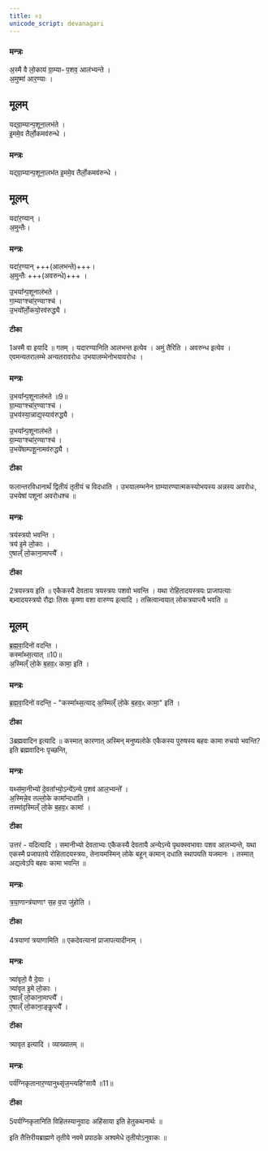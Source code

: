 ```yaml
---
title: ०३
unicode_script: devanagari
---
```



### मन्त्रः
अ॒स्मै वै लो॒काय॑ ग्रा॒म्याᳶ प॒शव॒ आल॑भ्यन्ते ।  
अ॒मुष्मा॑ आर॒ण्याः ।  
## मूलम् 

यद्ग्रा॒म्यान्प॒शूना॒लभ॑ते ।  
इ॒ममे॒व तैर्लो॒कमव॑रुन्धे ।  
### मन्त्रः
यद्ग्रा॒म्यान्प॒शूना॒लभ॑त इ॒ममे॒व तैर्लो॒कमव॑रुन्धे ।  

## मूलम् 
यदा॑र॒ण्यान् ।  
अ॒मुन्तैः।  
### मन्त्रः
यदा॑र॒ण्यान् +++(आलभन्ते)+++।  
अ॒मुन्तैः +++(अवरुन्धे)+++ ।  

उ॒भया᳚न्प॒शूनाल॑भते ।  
गा॒म्याꣳश्चा॑र॒ण्याꣳश्च॑ ।  
उ॒भयो᳚र्लो॒कयो॒रव॑रुद्ध्यै ।  

#### टीका

1अस्मै वा इयादि ॥ गतम् । यदारण्यानिति आलभन्त इत्येव । अमुं तैरिति । अवरुन्ध इत्येव । एवमन्यतरालम्भे अन्यतरावरोधः उभयालम्भेनोभयावरोधः ।  
### मन्त्रः
उ॒भया᳚न्प॒शूनाल॑भते ॥9॥  
ग्रा॒म्याꣳश्चा॑र॒ण्याꣳश्च॑ ।  
उ॒भय॑स्या॒न्नाद्य॒स्याव॑रुद्ध्यै ।  

उ॒भया᳚न्प॒शूनाल॑भते ।  
ग्रा॒म्याꣳश्चा॑र॒ण्याꣳश्च॑ ।  
उ॒भये॑षाम्पशू॒नामव॑रुद्ध्यै ।  

#### टीका
फलान्तरविधानार्थं द्वितीयं तृतीयं च विदधाति । उभयालम्भनेन ग्राम्यारण्यात्मकस्योभयस्य अन्नस्य अवरोधः, उभयेषां पशूनां अवरोधश्च ॥


### मन्त्रः
त्रय॑स्त्रयो भवन्ति ।  
त्रय॑ इ॒मे लो॒काः ।  
ए॒षाल्ँ लो॒काना॒माप्त्यै᳚ ।  
#### टीका

2त्रयस्त्रय इति ॥ एकैकस्यै देवताय त्रयस्त्रयः पशवो भवन्ति । यथा रोहितादयस्त्रयः प्राजापत्याः बभ्र्वादयस्त्रयो रौद्राः तिस्रः कृष्णा वशा वारुण्य इत्यादि । तत्त्रित्वान्वयात् लोकत्रयाप्त्यै भवति ॥

## मूलम् 
ब्र॒ह्म॒वा॒दिनो॑ वदन्ति ।  
कस्मा᳚थ्स॒त्यात् ॥10॥  
अ॒स्मिल्ँ लो॒के ब॒हव॒ᳵ कामा॒ इति॑ ।  
### मन्त्रः
ब्र॒ह्म॒वा॒दिनो॑ वदन्ति॒ - "कस्मा᳚थ्स॒त्याद् अ॒स्मिल्ँ लो॒के ब॒हव॒ᳵ कामा॒" इति॑ ।  

#### टीका

3ब्रह्मवादिन इत्यादि ॥ कस्मात् कारणात् अस्मिन् मनुष्यलोके एकैकस्य पुरुषस्य बहवः कामा रुचयो भवन्ति? इति ब्रह्मवादिनः पृच्छन्ति,

### मन्त्रः
यथ्स॑मा॒नीभ्यो॑ दे॒वता᳚भ्यो॒ऽन्ये᳚ऽन्ये प॒शव॑ आल॒भ्यन्ते᳚ ।  
अ॒स्मिन्ने॒व तल्लो॒के कामा᳚न्दधाति ।  
तस्मा॑द॒स्मिल्ँ लो॒के ब॒हव॒ᳵ कामाः᳚ ।  
#### टीका

उत्तरं - यदित्यादि । समानीभ्यो देवताभ्यः एकैकस्यै देवतायै अन्येऽन्ये पृथक्स्वभावाः पशव आलभ्यन्ते, यथा एकस्मै प्रजापतये रोहितादयस्त्रयः, तेनायमस्मिन् लोके बहून् कामान् दधाति स्थापयति यजमानः । तस्मात् अद्यत्वेऽपि बहवः कामा भवन्ति ॥


### मन्त्रः
त्र॒या॒णान्त्र॑याणाꣳ स॒ह व॒पा जु॑होति ।  

#### टीका

4त्रयाणां त्रयाणामिति ॥ एकदेवत्यानां प्राजापत्यादीनाम् ।  
### मन्त्रः
त्र्या॑वृतो॒ वै दे॒वाः ।  
त्र्या॑वृत इ॒मे लो॒काः ।  
ए॒षाल्ँ लो॒काना॒माप्त्यै᳚ ।  
ए॒षाल्ँ लो॒काना॒ङ्कॢप्त्यै᳚ ।    

#### टीका

त्र्यावृत इत्यादि । व्याख्यातम् ॥


### मन्त्रः
पर्य॑ग्निकृतानार॒ण्यानुथ्सृ॑ज॒न्त्यहिꣳ॑सायै ॥11॥  

#### टीका

5पर्यग्निकृतानिति विहितस्यानुवादः अहिंसाया इति हेतुकथनार्थः ॥


इति तैत्तिरीयब्राह्मणे तृतीये नवमे प्रपाठके अश्वमेधे तृतीयोऽनुवाकः ॥  
